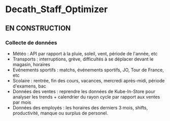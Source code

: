 # Decath_Staff_Optimizer

## EN CONSTRUCTION 

### Collecte de données

- Météo : API par rapport à la pluie, soleil, vent, période de l'année, etc
- Transports : interruptions, grève, difficultés à se déplacer devant le magasin, horaires
- Evénements sportifs : matchs, événements sportifs, JO, Tour de France, etc
- Scolaire : rentrée, fin des cours, vacances, mercredi après-midi, période d'examens, bac
- Données des ventes : reprendre les données de Kube-In-Store pour analyser les trends + calendrier du rayon cycle par rapport aux ventes par mois
- Données des employés : les horaires des derniers 3 mois, shifts, productivité, manque ou surplus de personel.
